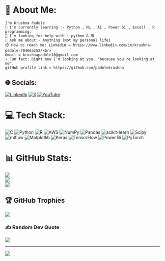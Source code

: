 # 💫 About Me:
    I'm Krushna Padole
    🌱 I’m currently learning :- Python , ML , AI , Power bi , Excell , R programming.
    🤔 I’m looking for help with :-python & ML
    💬 Ask me about:- Anything (Not my personal life)
    📫 How to reach me: Linkedin = https://www.linkedin.com/in/krushna-padole-70466a252/<br>                   
    Gmail = krushnapadole18@gmail.com
    ⚡ Fun fact: Right now I'm looking at you, 'because you're looking at me'.
    gitHub profile link = https://github.com/padolekrushna


## 🌐 Socials:
[![LinkedIn](https://img.shields.io/badge/LinkedIn-%230077B5.svg?logo=linkedin&logoColor=white)](https://linkedin.com/in/https://www.linkedin.com/in/krushna-padole/) [![X](https://img.shields.io/badge/X-black.svg?logo=X&logoColor=white)](https://x.com/twitter.com/data_junctions) [![YouTube](https://img.shields.io/badge/YouTube-%23FF0000.svg?logo=YouTube&logoColor=white)](https://youtube.com/@https://www.youtube.com/@DataJunctiontrain) 

# 💻 Tech Stack:
![C](https://img.shields.io/badge/c-%2300599C.svg?style=flat-square&logo=c&logoColor=white) ![Python](https://img.shields.io/badge/python-3670A0?style=flat-square&logo=python&logoColor=ffdd54) ![R](https://img.shields.io/badge/r-%23276DC3.svg?style=flat-square&logo=r&logoColor=white) ![AWS](https://img.shields.io/badge/AWS-%23FF9900.svg?style=flat-square&logo=amazon-aws&logoColor=white) ![NumPy](https://img.shields.io/badge/numpy-%23013243.svg?style=flat-square&logo=numpy&logoColor=white) ![Pandas](https://img.shields.io/badge/pandas-%23150458.svg?style=flat-square&logo=pandas&logoColor=white) ![scikit-learn](https://img.shields.io/badge/scikit--learn-%23F7931E.svg?style=flat-square&logo=scikit-learn&logoColor=white) ![Scipy](https://img.shields.io/badge/SciPy-%230C55A5.svg?style=flat-square&logo=scipy&logoColor=%white) ![mlflow](https://img.shields.io/badge/mlflow-%23d9ead3.svg?style=flat-square&logo=numpy&logoColor=blue) ![Matplotlib](https://img.shields.io/badge/Matplotlib-%23ffffff.svg?style=flat-square&logo=Matplotlib&logoColor=black) ![Keras](https://img.shields.io/badge/Keras-%23D00000.svg?style=flat-square&logo=Keras&logoColor=white) ![TensorFlow](https://img.shields.io/badge/TensorFlow-%23FF6F00.svg?style=flat-square&logo=TensorFlow&logoColor=white) ![Power Bi](https://img.shields.io/badge/power_bi-F2C811?style=flat-square&logo=powerbi&logoColor=black) ![PyTorch](https://img.shields.io/badge/PyTorch-%23EE4C2C.svg?style=flat-square&logo=PyTorch&logoColor=white)
# 📊 GitHub Stats:
![](https://github-readme-stats.vercel.app/api?username=padolekrushna&theme=default&hide_border=true&include_all_commits=true&count_private=true)<br/>
![](https://github-readme-streak-stats.herokuapp.com/?user=padolekrushna&theme=default&hide_border=true)<br/>
![](https://github-readme-stats.vercel.app/api/top-langs/?username=padolekrushna&theme=default&hide_border=true&include_all_commits=true&count_private=true&layout=compact)

## 🏆 GitHub Trophies
![](https://github-profile-trophy.vercel.app/?username=padolekrushna&theme=default&no-frame=false&no-bg=true&margin-w=4)

### ✍️ Random Dev Quote
![](https://quotes-github-readme.vercel.app/api?type=horizontal&theme=light)

---
[![](https://visitcount.itsvg.in/api?id=padolekrushna&icon=6&color=0)](https://visitcount.itsvg.in)

  
<!-- Proudly created with GPRM ( https://gprm.itsvg.in ) -->
